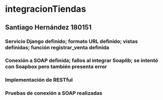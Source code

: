 # integracionTiendas

## Santiago Hernández 180151 

### Servicio Django definido; formato URL definido; vistas definidas; función registrar_venta definida
### Conexión a SOAP definida; fallos al integrar Soaplib; se intentó con Soapbox pero también presenta error  
### Implementación de RESTful 
### Pruebas de conexión a SOAP realizadas 
